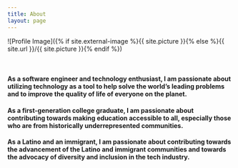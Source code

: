 ```yaml
---
title: About
layout: page
---
```


![Profile Image]({% if site.external-image %}{{ site.picture }}{% else %}{{ site.url }}/{{ site.picture }}{% endif %})

<br>

<h4>As a software engineer and technology enthusiast, I am passionate about utilizing technology as a tool to help solve the world’s leading problems and to improve the quality of life of everyone on the planet.</h4>

<h4>As a first-generation college graduate, I am passionate about contributing towards making education accessible to all, especially those who are from historically underrepresented communities.</h4>

<h4>As a Latino and an immigrant, I am passionate about contributing towards the advancement of the Latino and immigrant communities and towards the advocacy of diversity and inclusion in the tech industry.</h4>
